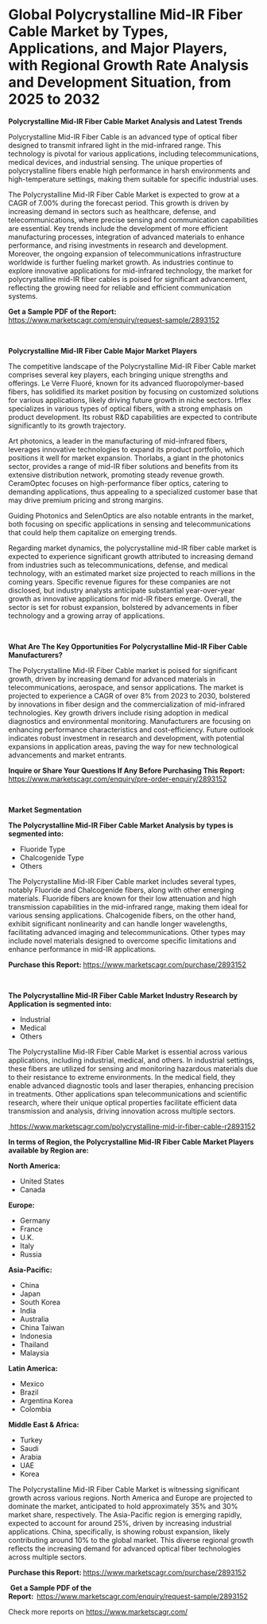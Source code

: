 <p><h1>Global Polycrystalline Mid-IR Fiber Cable Market by Types, Applications, and Major Players, with Regional Growth Rate Analysis and Development Situation, from 2025 to 2032</h1></p><p><strong>Polycrystalline Mid-IR Fiber Cable Market Analysis and Latest Trends</strong></p>
<p><p>Polycrystalline Mid-IR Fiber Cable is an advanced type of optical fiber designed to transmit infrared light in the mid-infrared range. This technology is pivotal for various applications, including telecommunications, medical devices, and industrial sensing. The unique properties of polycrystalline fibers enable high performance in harsh environments and high-temperature settings, making them suitable for specific industrial uses.</p><p>The Polycrystalline Mid-IR Fiber Cable Market is expected to grow at a CAGR of 7.00% during the forecast period. This growth is driven by increasing demand in sectors such as healthcare, defense, and telecommunications, where precise sensing and communication capabilities are essential. Key trends include the development of more efficient manufacturing processes, integration of advanced materials to enhance performance, and rising investments in research and development. Moreover, the ongoing expansion of telecommunications infrastructure worldwide is further fueling market growth. As industries continue to explore innovative applications for mid-infrared technology, the market for polycrystalline mid-IR fiber cables is poised for significant advancement, reflecting the growing need for reliable and efficient communication systems.</p></p>
<p><strong>Get a Sample PDF of the Report:&nbsp;</strong> <a href="https://www.marketscagr.com/enquiry/request-sample/2893152?utm_campaign=2304&utm_medium=2&utm_source=Github&utm_content=ia&utm_term=15032025&utm_id=polycrystalline-mid-ir-fiber-cable">https://www.marketscagr.com/enquiry/request-sample/2893152</a></p>
<p>&nbsp;</p>
<p><strong>Polycrystalline Mid-IR Fiber Cable Major Market Players</strong></p>
<p><p>The competitive landscape of the Polycrystalline Mid-IR Fiber Cable market comprises several key players, each bringing unique strengths and offerings. Le Verre Fluoré, known for its advanced fluoropolymer-based fibers, has solidified its market position by focusing on customized solutions for various applications, likely driving future growth in niche sectors. Irflex specializes in various types of optical fibers, with a strong emphasis on product development. Its robust R&D capabilities are expected to contribute significantly to its growth trajectory.</p><p>Art photonics, a leader in the manufacturing of mid-infrared fibers, leverages innovative technologies to expand its product portfolio, which positions it well for market expansion. Thorlabs, a giant in the photonics sector, provides a range of mid-IR fiber solutions and benefits from its extensive distribution network, promoting steady revenue growth. CeramOptec focuses on high-performance fiber optics, catering to demanding applications, thus appealing to a specialized customer base that may drive premium pricing and strong margins.</p><p>Guiding Photonics and SelenOptics are also notable entrants in the market, both focusing on specific applications in sensing and telecommunications that could help them capitalize on emerging trends. </p><p>Regarding market dynamics, the polycrystalline mid-IR fiber cable market is expected to experience significant growth attributed to increasing demand from industries such as telecommunications, defense, and medical technology, with an estimated market size projected to reach millions in the coming years. Specific revenue figures for these companies are not disclosed, but industry analysts anticipate substantial year-over-year growth as innovative applications for mid-IR fibers emerge. Overall, the sector is set for robust expansion, bolstered by advancements in fiber technology and a growing array of applications.</p></p>
<p>&nbsp;</p>
<p><strong>What Are The Key Opportunities For Polycrystalline Mid-IR Fiber Cable Manufacturers?</strong></p>
<p><p>The Polycrystalline Mid-IR Fiber Cable market is poised for significant growth, driven by increasing demand for advanced materials in telecommunications, aerospace, and sensor applications. The market is projected to experience a CAGR of over 8% from 2023 to 2030, bolstered by innovations in fiber design and the commercialization of mid-infrared technologies. Key growth drivers include rising adoption in medical diagnostics and environmental monitoring. Manufacturers are focusing on enhancing performance characteristics and cost-efficiency. Future outlook indicates robust investment in research and development, with potential expansions in application areas, paving the way for new technological advancements and market entrants.</p></p>
<p><strong>Inquire or Share Your Questions If Any Before Purchasing This Report:</strong> <a href="https://www.marketscagr.com/enquiry/pre-order-enquiry/2893152?utm_campaign=2304&utm_medium=2&utm_source=Github&utm_content=ia&utm_term=15032025&utm_id=polycrystalline-mid-ir-fiber-cable">https://www.marketscagr.com/enquiry/pre-order-enquiry/2893152</a></p>
<p>&nbsp;</p>
<p><strong>Market Segmentation</strong></p>
<p><strong>The Polycrystalline Mid-IR Fiber Cable Market Analysis by types is segmented into:</strong></p>
<p><ul><li>Fluoride Type</li><li>Chalcogenide Type</li><li>Others</li></ul></p>
<p><p>The Polycrystalline Mid-IR Fiber Cable market includes several types, notably Fluoride and Chalcogenide fibers, along with other emerging materials. Fluoride fibers are known for their low attenuation and high transmission capabilities in the mid-infrared range, making them ideal for various sensing applications. Chalcogenide fibers, on the other hand, exhibit significant nonlinearity and can handle longer wavelengths, facilitating advanced imaging and telecommunications. Other types may include novel materials designed to overcome specific limitations and enhance performance in mid-IR applications.</p></p>
<p><strong>Purchase this Report:&nbsp;</strong><a href="https://www.marketscagr.com/purchase/2893152?utm_campaign=2304&utm_medium=2&utm_source=Github&utm_content=ia&utm_term=15032025&utm_id=polycrystalline-mid-ir-fiber-cable">https://www.marketscagr.com/purchase/2893152</a></p>
<p>&nbsp;</p>
<p><strong>The Polycrystalline Mid-IR Fiber Cable Market Industry Research by Application is segmented into:</strong></p>
<p><ul><li>Industrial</li><li>Medical</li><li>Others</li></ul></p>
<p><p>The Polycrystalline Mid-IR Fiber Cable Market is essential across various applications, including industrial, medical, and others. In industrial settings, these fibers are utilized for sensing and monitoring hazardous materials due to their resistance to extreme environments. In the medical field, they enable advanced diagnostic tools and laser therapies, enhancing precision in treatments. Other applications span telecommunications and scientific research, where their unique optical properties facilitate efficient data transmission and analysis, driving innovation across multiple sectors.</p></p>
<p><a href="https://www.marketscagr.com/polycrystalline-mid-ir-fiber-cable-r2893152?utm_campaign=2304&utm_medium=2&utm_source=Github&utm_content=ia&utm_term=15032025&utm_id=polycrystalline-mid-ir-fiber-cable">&nbsp;https://www.marketscagr.com/polycrystalline-mid-ir-fiber-cable-r2893152</a></p>
<p><strong>In terms of Region, the Polycrystalline Mid-IR Fiber Cable Market Players available by Region are:</strong></p>
<p>
    <p> <strong> North America: </strong>
        <ul>
            <li>United States</li>
            <li>Canada</li>
        </ul>
        </p> 
    <p> <strong> Europe: </strong>
        <ul>
            <li>Germany</li>
            <li>France</li>
            <li>U.K.</li>
            <li>Italy</li>
            <li>Russia</li>
        </ul>
        </p> 
    <p> <strong> Asia-Pacific: </strong>
        <ul>
            <li>China</li>
            <li>Japan</li>
            <li>South Korea</li>
            <li>India</li>
            <li>Australia</li>
            <li>China Taiwan</li>
            <li>Indonesia</li>
            <li>Thailand</li>
            <li>Malaysia</li>
        </ul>
        </p> 
    <p> <strong> Latin America: </strong>
        <ul>
            <li>Mexico</li>
            <li>Brazil</li>
            <li>Argentina Korea</li>
            <li>Colombia</li>
        </ul>
        </p> 
    <p> <strong> Middle East & Africa: </strong>
        <ul>
            <li>Turkey</li>
            <li>Saudi</li>
            <li>Arabia</li>
            <li>UAE</li>
            <li>Korea</li>
        </ul>
    </p>
    </p>
<p><p>The Polycrystalline Mid-IR Fiber Cable Market is witnessing significant growth across various regions. North America and Europe are projected to dominate the market, anticipated to hold approximately 35% and 30% market share, respectively. The Asia-Pacific region is emerging rapidly, expected to account for around 25%, driven by increasing industrial applications. China, specifically, is showing robust expansion, likely contributing around 10% to the global market. This diverse regional growth reflects the increasing demand for advanced optical fiber technologies across multiple sectors.</p></p>
<p><strong>Purchase this Report: </strong><a href="https://www.marketscagr.com/purchase/2893152?utm_campaign=2304&utm_medium=2&utm_source=Github&utm_content=ia&utm_term=15032025&utm_id=polycrystalline-mid-ir-fiber-cable">https://www.marketscagr.com/purchase/2893152</a></p>
<p>&nbsp;<strong>Get a Sample PDF of the Report:&nbsp;&nbsp;</strong><a href="https://www.marketscagr.com/enquiry/request-sample/2893152?utm_campaign=2304&utm_medium=2&utm_source=Github&utm_content=ia&utm_term=15032025&utm_id=polycrystalline-mid-ir-fiber-cable">https://www.marketscagr.com/enquiry/request-sample/2893152</a></p>
<p><strong></strong></p>
<p>Check more reports on <a href="https://www.marketscagr.com/?utm_campaign=2304&utm_medium=2&utm_source=Github&utm_content=ia&utm_term=15032025&utm_id=polycrystalline-mid-ir-fiber-cable">https://www.marketscagr.com/</a></p>
